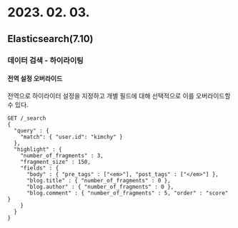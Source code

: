 # 2023. 02. 03.

## Elasticsearch(7.10)

### 데이터 검색 - 하이라이팅

#### 전역 설정 오버라이드

전역으로 하이라이터 설정을 지정하고 개별 필드에 대해 선택적으로 이를 오버라이드할 수 있다.

```http
GET /_search
{
  "query" : {
    "match": { "user.id": "kimchy" }
  },
  "highlight" : {
    "number_of_fragments" : 3,
    "fragment_size" : 150,
    "fields" : {
      "body" : { "pre_tags" : ["<em>"], "post_tags" : ["</em>"] },
      "blog.title" : { "number_of_fragments" : 0 },
      "blog.author" : { "number_of_fragments" : 0 },
      "blog.comment" : { "number_of_fragments" : 5, "order" : "score" }
    }
  }
}
```



